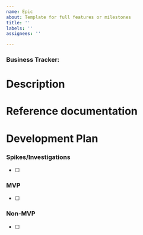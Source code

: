 ```yaml
---
name: Epic
about: Template for full features or milestones
title: ''
labels: ''
assignees: ''

---
```


### Business Tracker: 

# Description

# Reference documentation

# Development Plan
### Spikes/Investigations
- [ ]

### MVP
- [ ]

### Non-MVP
- [ ]
